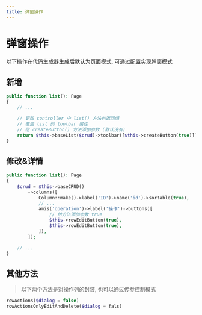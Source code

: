 ```yaml
---
title: 弹窗操作
---
```


# 弹窗操作

以下操作在代码生成器生成后默认为页面模式, 可通过配置实现弹窗模式

## 新增

```php
public function list(): Page
{
	// ...

	// 更改 controller 中 list() 方法的返回值
	// 覆盖 list 的 toolbar 属性
	// 给 createButton() 方法添加参数 (默认没有)
	return $this->baseList($crud)->toolbar([$this->createButton(true)]);
}
```

## 修改&详情

```php
public function list(): Page
{
    $crud = $this->baseCRUD()
        ->columns([
            Column::make()->label('ID')->name('id')->sortable(true),
            // ...
            amis('operation')->label('操作')->buttons([
                // 给方法添加参数 true
                $this->rowEditButton(true),
                $this->rowEditButton(true),
            ]),
        ]);

    // ...
}
```

## 其他方法

> 以下两个方法是对操作列的封装, 也可以通过传参控制模式

```php
rowActions($dialog = false)
rowActionsOnlyEditAndDelete($dialog = fals)
```
